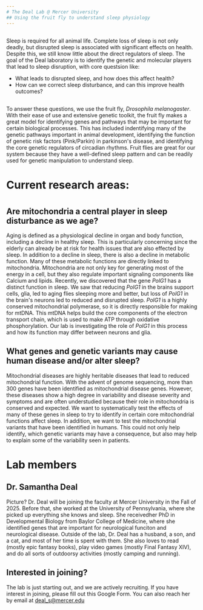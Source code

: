 ```yaml
---
# The Deal Lab @ Mercer University
## Using the fruit fly to understand sleep physiology
---
```

##
Sleep is required for all animal life. Complete loss of sleep is not only deadly, but disrupted sleep is associated with significant effects on health. Despite this, we still know little about the direct regulators of sleep. The goal of the Deal laboratory is to identify the genetic and molecular players that lead to sleep disruption, with core questsion like:  
- What leads to disrupted sleep, and how does this affect health?
- How can we correct sleep disturbance, and can this improve health outcomes? 
##
To answer these questions, we use the fruit fly, *Drosophila melanogaster*.  With their ease of use and extensive genetic toolkit, the fruit fly makes a great model for identifying genes and pathways that may be important for certain biological processes. This has included indentifying many of the genetic pathways important in animal development, identifying the function of genetic risk factors (Pink/Parkin) in parkinson's disease, and identifying the core genetic regulators of circadian rhythms. Fruit flies are great for our system because they have a well-defined sleep pattern and can be readily used for genetic manipulation to understand sleep. 
#
# Current research areas: 
#
## Are mitochondria a central player in sleep disturbance as we age? 
Aging is defined as a physiological decline in organ and body function, including a decline in healthy sleep. This is particularly concerning since the elderly can already be at risk for health issues that are also effected by sleep. In addition to a decline in sleep, there is also a decline in metabolic function. Many of these metabolic functions are directly linked to mitochondria. Mitochondria are not only key for generating most of the energy in a cell, but they also regulate important signaling components like Calcium and lipids. Recently, we discovered that the gene *PolG1* has a distinct function in sleep. We saw that reducing *PolG1* in the brains support cells, glia, led to aging flies sleeping more and better, but loss of *PolG1* in the brain's neurons led to reduced and disrupted sleep. *PolG1* is a highly conserved mitochondrial polymerase, so it is directly responsible for making for mtDNA. This mtDNA helps build the core components of the electron transport chain, which is used to make ATP through oxidative phosphorylation. Our lab is investigating the role of *PolG1* in this process and how its function may differ between neurons and glia. 
##
## What genes and genetic variants may cause human disease and/or alter sleep?  
Mitochondrial diseases are highly heritable diseases that lead to reduced mitochondrial function. With the advent of genome sequencing, more than 300 genes have been identified as mitochondrial disease genes. However, these diseases show a high degree in variability and disease severity and symptoms and are often understudied because their role in mitochondria is conserved and expected. We want to systematically test the effects of many of these genes in sleep to try to identify in certain core mitochondrial functions affect sleep. In addition, we want to test the mitochondrial variants that have been identified in humans. This could not only help identify, which genetic variants may have a consequence, but also may help to explain some of the variability seen in patients. 

# Lab members
## Dr. Samantha Deal
Picture? 
Dr. Deal will be joining the faculty at Mercer University in the Fall of 2025. Before that, she worked at the University of Pennsylvania, where she picked up everything she knows and sleep. She receivedher PhD in Developmental Biology from Baylor College of Medicine, where she identified genes that are important for neurological funciton and neurological disease. Outside of the lab, Dr. Deal has a husband, a son, and a cat, and most of her time is spent with them. She also loves to read (mostly epic fantasy books), play video games (mostly Final Fantasy XIV), and do all sorts of outdoorsy activities (mostly camping and running). 
## Interested in joining? 
The lab is just starting out, and we are actively recruiting. If you have interest in joining, please fill out this Google Form. 
You can also reach her by email at deal_s@mercer.edu
